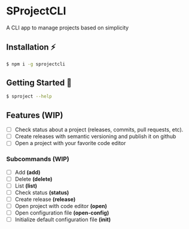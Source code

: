 # SProjectCLI
A CLI app to manage projects based on simplicity

## Installation ⚡

```bash
$ npm i -g sprojectcli
```

## Getting Started 🚀

```bash
$ sproject --help
```

## Features (WIP)

- [ ] Check status about a project (releases, commits, pull requests, etc).
- [ ] Create releases with semantic versioning and publish it on github
- [ ] Open a project with your favorite code editor

### Subcommands (WIP)

- [ ] Add **(add)**
- [ ] Delete **(delete)**
- [ ] List **(list)**
- [ ] Check status **(status)**
- [ ] Create release **(release)**
- [ ] Open project with code editor **(open)**
- [ ] Open configuration file **(open-config)**
- [ ] Initialize default configuration file **(init)**
